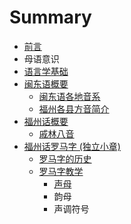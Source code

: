 # Summary

* [前言](README.md)
* 母语意识
* [语言学基础](语言学基础/README.md)
* [闽东语概要](闽东语概要/README.md)
   * [闽东语各地音系](闽东语概要/闽东语各地音系.md)
   * [福州各县方音简介](闽东语概要/福州各地音系简介.md)
* [福州话概要](福州话概要/README.md)
   * [戚林八音](福州话概要/戚林八音/README.md)
* [福州话罗马字 (独立小章)](福州话罗马字/README.md)
   * [罗马字的历史](福州话罗马字/平话字的历史.md)
   * [罗马字教学](福州话罗马字/罗马字教学/README.md)
     * [声母](福州话罗马字/罗马字教学/声母.md)
     * 韵母
     * 声调符号
  

